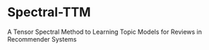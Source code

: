 # Spectral-TTM
A Tensor Spectral Method to Learning Topic Models for Reviews in Recommender Systems

